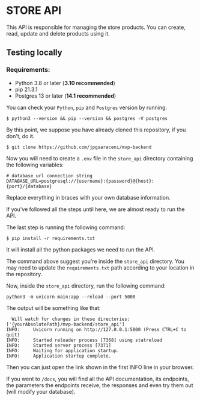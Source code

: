 # STORE API

This API is responsible for managing the store products.
You can create, read, update and delete products using it.

## Testing locally
### Requirements:
- Python 3.8 or later (**3.10 recommended**)
- pip 21.3.1
- Postgres 13 or later (**14.1 recommended**)

You can check your `Python`, `pip` and `Postgres` version by running:
```
$ python3 --version && pip --version && postgres -V postgres 
```

By this point, we suppose you have already cloned this repository, if you don't, do it.

```
$ git clone https://github.com/jpgsaraceni/mvp-backend
```

Now you will need to create a `.env` file in the `store_api` directory containing the following variables:
```
# database url connection string
DATABASE_URL=postgresql://{username}:{password}@{host}:{port}/{database}
```

Replace everything in braces with your own database information.

If you've followed all the steps until here, we are almost ready to run the API.

The last step is running the following command:

```
$ pip install -r requirements.txt
```

It will install all the python packages we need to run the API.

The command above suggest you're inside the `store_api` directory. You may need to update the `requirements.txt` path according to your location in the repository.

Now, inside the `store_api` directory, run the following command:

```
python3 -m uvicorn main:app --reload --port 5000 
```

The output will be something like that:

```
  Will watch for changes in these directories: ['{yourAbsolutePath}/mvp-backend/store_api']
INFO:     Uvicorn running on http://127.0.0.1:5000 (Press CTRL+C to quit)
INFO:     Started reloader process [7368] using statreload
INFO:     Started server process [7371]
INFO:     Waiting for application startup.
INFO:     Application startup complete.
```

Then you can just open the link shown in the first INFO line in your browser.

If you went to `/docs`, you will find all the API documentation, its endpoints, the parameters the endpoints receive, the responses and even try them out (will modify your database).